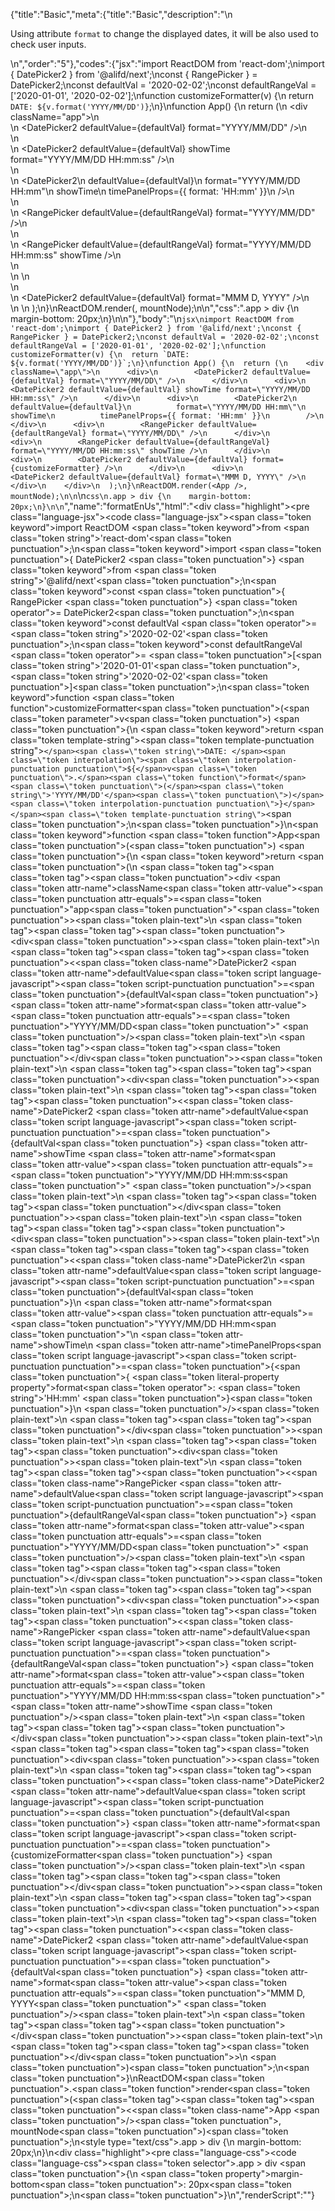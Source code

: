 {"title":"Basic","meta":{"title":"Basic","description":"\n<p>Using attribute <code>format</code> to change the displayed dates, it will be also used to check user inputs.</p>\n","order":"5"},"codes":{"jsx":"import ReactDOM from 'react-dom';\nimport { DatePicker2 } from '@alifd/next';\nconst { RangePicker } = DatePicker2;\nconst defaultVal = '2020-02-02';\nconst defaultRangeVal = ['2020-01-01', '2020-02-02'];\nfunction customizeFormatter(v) {\n  return `DATE: ${v.format('YYYY/MM/DD')}`;\n}\nfunction App() {\n  return (\n    <div className=\"app\">\n      <div>\n        <DatePicker2 defaultValue={defaultVal} format=\"YYYY/MM/DD\" />\n      </div>\n      <div>\n        <DatePicker2 defaultValue={defaultVal} showTime format=\"YYYY/MM/DD HH:mm:ss\" />\n      </div>\n      <div>\n        <DatePicker2\n          defaultValue={defaultVal}\n          format=\"YYYY/MM/DD HH:mm\"\n          showTime\n          timePanelProps={{ format: 'HH:mm' }}\n        />\n      </div>\n      <div>\n        <RangePicker defaultValue={defaultRangeVal} format=\"YYYY/MM/DD\" />\n      </div>\n      <div>\n        <RangePicker defaultValue={defaultRangeVal} format=\"YYYY/MM/DD HH:mm:ss\" showTime />\n      </div>\n      <div>\n        <DatePicker2 defaultValue={defaultVal} format={customizeFormatter} />\n      </div>\n      <div>\n        <DatePicker2 defaultValue={defaultVal} format=\"MMM D, YYYY\" />\n      </div>\n    </div>\n  );\n}\nReactDOM.render(<App />, mountNode);\n\n","css":".app > div {\n    margin-bottom: 20px;\n}\n\n"},"body":"\n````jsx\nimport ReactDOM from 'react-dom';\nimport { DatePicker2 } from '@alifd/next';\nconst { RangePicker } = DatePicker2;\nconst defaultVal = '2020-02-02';\nconst defaultRangeVal = ['2020-01-01', '2020-02-02'];\nfunction customizeFormatter(v) {\n  return `DATE: ${v.format('YYYY/MM/DD')}`;\n}\nfunction App() {\n  return (\n    <div className=\"app\">\n      <div>\n        <DatePicker2 defaultValue={defaultVal} format=\"YYYY/MM/DD\" />\n      </div>\n      <div>\n        <DatePicker2 defaultValue={defaultVal} showTime format=\"YYYY/MM/DD HH:mm:ss\" />\n      </div>\n      <div>\n        <DatePicker2\n          defaultValue={defaultVal}\n          format=\"YYYY/MM/DD HH:mm\"\n          showTime\n          timePanelProps={{ format: 'HH:mm' }}\n        />\n      </div>\n      <div>\n        <RangePicker defaultValue={defaultRangeVal} format=\"YYYY/MM/DD\" />\n      </div>\n      <div>\n        <RangePicker defaultValue={defaultRangeVal} format=\"YYYY/MM/DD HH:mm:ss\" showTime />\n      </div>\n      <div>\n        <DatePicker2 defaultValue={defaultVal} format={customizeFormatter} />\n      </div>\n      <div>\n        <DatePicker2 defaultValue={defaultVal} format=\"MMM D, YYYY\" />\n      </div>\n    </div>\n  );\n}\nReactDOM.render(<App />, mountNode);\n\n````\n````css\n.app > div {\n    margin-bottom: 20px;\n}\n\n````","name":"formatEnUs","html":"<script>(function(){var __create = Object.create;\nvar __defProp = Object.defineProperty;\nvar __getOwnPropDesc = Object.getOwnPropertyDescriptor;\nvar __getOwnPropNames = Object.getOwnPropertyNames;\nvar __getProtoOf = Object.getPrototypeOf;\nvar __hasOwnProp = Object.prototype.hasOwnProperty;\nvar __copyProps = (to, from, except, desc) => {\n  if (from && typeof from === \"object\" || typeof from === \"function\") {\n    for (let key of __getOwnPropNames(from))\n      if (!__hasOwnProp.call(to, key) && key !== except)\n        __defProp(to, key, { get: () => from[key], enumerable: !(desc = __getOwnPropDesc(from, key)) || desc.enumerable });\n  }\n  return to;\n};\nvar __toESM = (mod, isNodeMode, target) => (target = mod != null ? __create(__getProtoOf(mod)) : {}, __copyProps(\n  // If the importer is in node compatibility mode or this is not an ESM\n  // file that has been converted to a CommonJS file using a Babel-\n  // compatible transform (i.e. \"__esModule\" has not been set), then set\n  // \"default\" to the CommonJS \"module.exports\" for node compatibility.\n  isNodeMode || !mod || !mod.__esModule ? __defProp(target, \"default\", { value: mod, enumerable: true }) : target,\n  mod\n));\nvar import_react_dom = __toESM(require(\"react-dom\"));\nvar import_next = require(\"@alifd/next\");\nconst { RangePicker } = import_next.DatePicker2;\nconst defaultVal = \"2020-02-02\";\nconst defaultRangeVal = [\"2020-01-01\", \"2020-02-02\"];\nfunction customizeFormatter(v) {\n  return `DATE: ${v.format(\"YYYY/MM/DD\")}`;\n}\nfunction App() {\n  return /* @__PURE__ */ React.createElement(\"div\", { className: \"app\" }, /* @__PURE__ */ React.createElement(\"div\", null, /* @__PURE__ */ React.createElement(import_next.DatePicker2, { defaultValue: defaultVal, format: \"YYYY/MM/DD\" })), /* @__PURE__ */ React.createElement(\"div\", null, /* @__PURE__ */ React.createElement(import_next.DatePicker2, { defaultValue: defaultVal, showTime: true, format: \"YYYY/MM/DD HH:mm:ss\" })), /* @__PURE__ */ React.createElement(\"div\", null, /* @__PURE__ */ React.createElement(\n    import_next.DatePicker2,\n    {\n      defaultValue: defaultVal,\n      format: \"YYYY/MM/DD HH:mm\",\n      showTime: true,\n      timePanelProps: { format: \"HH:mm\" }\n    }\n  )), /* @__PURE__ */ React.createElement(\"div\", null, /* @__PURE__ */ React.createElement(RangePicker, { defaultValue: defaultRangeVal, format: \"YYYY/MM/DD\" })), /* @__PURE__ */ React.createElement(\"div\", null, /* @__PURE__ */ React.createElement(RangePicker, { defaultValue: defaultRangeVal, format: \"YYYY/MM/DD HH:mm:ss\", showTime: true })), /* @__PURE__ */ React.createElement(\"div\", null, /* @__PURE__ */ React.createElement(import_next.DatePicker2, { defaultValue: defaultVal, format: customizeFormatter })), /* @__PURE__ */ React.createElement(\"div\", null, /* @__PURE__ */ React.createElement(import_next.DatePicker2, { defaultValue: defaultVal, format: \"MMM D, YYYY\" })));\n}\nimport_react_dom.default.render(/* @__PURE__ */ React.createElement(App, null), mountNode);\n})()</script><div class=\"highlight\"><pre class=\"language-jsx\"><code class=\"language-jsx\"><span class=\"token keyword\">import</span> ReactDOM <span class=\"token keyword\">from</span> <span class=\"token string\">'react-dom'</span><span class=\"token punctuation\">;</span>\n<span class=\"token keyword\">import</span> <span class=\"token punctuation\">{</span> DatePicker2 <span class=\"token punctuation\">}</span> <span class=\"token keyword\">from</span> <span class=\"token string\">'@alifd/next'</span><span class=\"token punctuation\">;</span>\n<span class=\"token keyword\">const</span> <span class=\"token punctuation\">{</span> RangePicker <span class=\"token punctuation\">}</span> <span class=\"token operator\">=</span> DatePicker2<span class=\"token punctuation\">;</span>\n<span class=\"token keyword\">const</span> defaultVal <span class=\"token operator\">=</span> <span class=\"token string\">'2020-02-02'</span><span class=\"token punctuation\">;</span>\n<span class=\"token keyword\">const</span> defaultRangeVal <span class=\"token operator\">=</span> <span class=\"token punctuation\">[</span><span class=\"token string\">'2020-01-01'</span><span class=\"token punctuation\">,</span> <span class=\"token string\">'2020-02-02'</span><span class=\"token punctuation\">]</span><span class=\"token punctuation\">;</span>\n<span class=\"token keyword\">function</span> <span class=\"token function\">customizeFormatter</span><span class=\"token punctuation\">(</span><span class=\"token parameter\">v</span><span class=\"token punctuation\">)</span> <span class=\"token punctuation\">{</span>\n  <span class=\"token keyword\">return</span> <span class=\"token template-string\"><span class=\"token template-punctuation string\">`</span><span class=\"token string\">DATE: </span><span class=\"token interpolation\"><span class=\"token interpolation-punctuation punctuation\">${</span>v<span class=\"token punctuation\">.</span><span class=\"token function\">format</span><span class=\"token punctuation\">(</span><span class=\"token string\">'YYYY/MM/DD'</span><span class=\"token punctuation\">)</span><span class=\"token interpolation-punctuation punctuation\">}</span></span><span class=\"token template-punctuation string\">`</span></span><span class=\"token punctuation\">;</span>\n<span class=\"token punctuation\">}</span>\n<span class=\"token keyword\">function</span> <span class=\"token function\">App</span><span class=\"token punctuation\">(</span><span class=\"token punctuation\">)</span> <span class=\"token punctuation\">{</span>\n  <span class=\"token keyword\">return</span> <span class=\"token punctuation\">(</span>\n    <span class=\"token tag\"><span class=\"token tag\"><span class=\"token punctuation\">&lt;</span>div</span> <span class=\"token attr-name\">className</span><span class=\"token attr-value\"><span class=\"token punctuation attr-equals\">=</span><span class=\"token punctuation\">\"</span>app<span class=\"token punctuation\">\"</span></span><span class=\"token punctuation\">></span></span><span class=\"token plain-text\">\n      </span><span class=\"token tag\"><span class=\"token tag\"><span class=\"token punctuation\">&lt;</span>div</span><span class=\"token punctuation\">></span></span><span class=\"token plain-text\">\n        </span><span class=\"token tag\"><span class=\"token tag\"><span class=\"token punctuation\">&lt;</span><span class=\"token class-name\">DatePicker2</span></span> <span class=\"token attr-name\">defaultValue</span><span class=\"token script language-javascript\"><span class=\"token script-punctuation punctuation\">=</span><span class=\"token punctuation\">{</span>defaultVal<span class=\"token punctuation\">}</span></span> <span class=\"token attr-name\">format</span><span class=\"token attr-value\"><span class=\"token punctuation attr-equals\">=</span><span class=\"token punctuation\">\"</span>YYYY/MM/DD<span class=\"token punctuation\">\"</span></span> <span class=\"token punctuation\">/></span></span><span class=\"token plain-text\">\n      </span><span class=\"token tag\"><span class=\"token tag\"><span class=\"token punctuation\">&lt;/</span>div</span><span class=\"token punctuation\">></span></span><span class=\"token plain-text\">\n      </span><span class=\"token tag\"><span class=\"token tag\"><span class=\"token punctuation\">&lt;</span>div</span><span class=\"token punctuation\">></span></span><span class=\"token plain-text\">\n        </span><span class=\"token tag\"><span class=\"token tag\"><span class=\"token punctuation\">&lt;</span><span class=\"token class-name\">DatePicker2</span></span> <span class=\"token attr-name\">defaultValue</span><span class=\"token script language-javascript\"><span class=\"token script-punctuation punctuation\">=</span><span class=\"token punctuation\">{</span>defaultVal<span class=\"token punctuation\">}</span></span> <span class=\"token attr-name\">showTime</span> <span class=\"token attr-name\">format</span><span class=\"token attr-value\"><span class=\"token punctuation attr-equals\">=</span><span class=\"token punctuation\">\"</span>YYYY/MM/DD HH:mm:ss<span class=\"token punctuation\">\"</span></span> <span class=\"token punctuation\">/></span></span><span class=\"token plain-text\">\n      </span><span class=\"token tag\"><span class=\"token tag\"><span class=\"token punctuation\">&lt;/</span>div</span><span class=\"token punctuation\">></span></span><span class=\"token plain-text\">\n      </span><span class=\"token tag\"><span class=\"token tag\"><span class=\"token punctuation\">&lt;</span>div</span><span class=\"token punctuation\">></span></span><span class=\"token plain-text\">\n        </span><span class=\"token tag\"><span class=\"token tag\"><span class=\"token punctuation\">&lt;</span><span class=\"token class-name\">DatePicker2</span></span>\n          <span class=\"token attr-name\">defaultValue</span><span class=\"token script language-javascript\"><span class=\"token script-punctuation punctuation\">=</span><span class=\"token punctuation\">{</span>defaultVal<span class=\"token punctuation\">}</span></span>\n          <span class=\"token attr-name\">format</span><span class=\"token attr-value\"><span class=\"token punctuation attr-equals\">=</span><span class=\"token punctuation\">\"</span>YYYY/MM/DD HH:mm<span class=\"token punctuation\">\"</span></span>\n          <span class=\"token attr-name\">showTime</span>\n          <span class=\"token attr-name\">timePanelProps</span><span class=\"token script language-javascript\"><span class=\"token script-punctuation punctuation\">=</span><span class=\"token punctuation\">{</span><span class=\"token punctuation\">{</span> <span class=\"token literal-property property\">format</span><span class=\"token operator\">:</span> <span class=\"token string\">'HH:mm'</span> <span class=\"token punctuation\">}</span><span class=\"token punctuation\">}</span></span>\n        <span class=\"token punctuation\">/></span></span><span class=\"token plain-text\">\n      </span><span class=\"token tag\"><span class=\"token tag\"><span class=\"token punctuation\">&lt;/</span>div</span><span class=\"token punctuation\">></span></span><span class=\"token plain-text\">\n      </span><span class=\"token tag\"><span class=\"token tag\"><span class=\"token punctuation\">&lt;</span>div</span><span class=\"token punctuation\">></span></span><span class=\"token plain-text\">\n        </span><span class=\"token tag\"><span class=\"token tag\"><span class=\"token punctuation\">&lt;</span><span class=\"token class-name\">RangePicker</span></span> <span class=\"token attr-name\">defaultValue</span><span class=\"token script language-javascript\"><span class=\"token script-punctuation punctuation\">=</span><span class=\"token punctuation\">{</span>defaultRangeVal<span class=\"token punctuation\">}</span></span> <span class=\"token attr-name\">format</span><span class=\"token attr-value\"><span class=\"token punctuation attr-equals\">=</span><span class=\"token punctuation\">\"</span>YYYY/MM/DD<span class=\"token punctuation\">\"</span></span> <span class=\"token punctuation\">/></span></span><span class=\"token plain-text\">\n      </span><span class=\"token tag\"><span class=\"token tag\"><span class=\"token punctuation\">&lt;/</span>div</span><span class=\"token punctuation\">></span></span><span class=\"token plain-text\">\n      </span><span class=\"token tag\"><span class=\"token tag\"><span class=\"token punctuation\">&lt;</span>div</span><span class=\"token punctuation\">></span></span><span class=\"token plain-text\">\n        </span><span class=\"token tag\"><span class=\"token tag\"><span class=\"token punctuation\">&lt;</span><span class=\"token class-name\">RangePicker</span></span> <span class=\"token attr-name\">defaultValue</span><span class=\"token script language-javascript\"><span class=\"token script-punctuation punctuation\">=</span><span class=\"token punctuation\">{</span>defaultRangeVal<span class=\"token punctuation\">}</span></span> <span class=\"token attr-name\">format</span><span class=\"token attr-value\"><span class=\"token punctuation attr-equals\">=</span><span class=\"token punctuation\">\"</span>YYYY/MM/DD HH:mm:ss<span class=\"token punctuation\">\"</span></span> <span class=\"token attr-name\">showTime</span> <span class=\"token punctuation\">/></span></span><span class=\"token plain-text\">\n      </span><span class=\"token tag\"><span class=\"token tag\"><span class=\"token punctuation\">&lt;/</span>div</span><span class=\"token punctuation\">></span></span><span class=\"token plain-text\">\n      </span><span class=\"token tag\"><span class=\"token tag\"><span class=\"token punctuation\">&lt;</span>div</span><span class=\"token punctuation\">></span></span><span class=\"token plain-text\">\n        </span><span class=\"token tag\"><span class=\"token tag\"><span class=\"token punctuation\">&lt;</span><span class=\"token class-name\">DatePicker2</span></span> <span class=\"token attr-name\">defaultValue</span><span class=\"token script language-javascript\"><span class=\"token script-punctuation punctuation\">=</span><span class=\"token punctuation\">{</span>defaultVal<span class=\"token punctuation\">}</span></span> <span class=\"token attr-name\">format</span><span class=\"token script language-javascript\"><span class=\"token script-punctuation punctuation\">=</span><span class=\"token punctuation\">{</span>customizeFormatter<span class=\"token punctuation\">}</span></span> <span class=\"token punctuation\">/></span></span><span class=\"token plain-text\">\n      </span><span class=\"token tag\"><span class=\"token tag\"><span class=\"token punctuation\">&lt;/</span>div</span><span class=\"token punctuation\">></span></span><span class=\"token plain-text\">\n      </span><span class=\"token tag\"><span class=\"token tag\"><span class=\"token punctuation\">&lt;</span>div</span><span class=\"token punctuation\">></span></span><span class=\"token plain-text\">\n        </span><span class=\"token tag\"><span class=\"token tag\"><span class=\"token punctuation\">&lt;</span><span class=\"token class-name\">DatePicker2</span></span> <span class=\"token attr-name\">defaultValue</span><span class=\"token script language-javascript\"><span class=\"token script-punctuation punctuation\">=</span><span class=\"token punctuation\">{</span>defaultVal<span class=\"token punctuation\">}</span></span> <span class=\"token attr-name\">format</span><span class=\"token attr-value\"><span class=\"token punctuation attr-equals\">=</span><span class=\"token punctuation\">\"</span>MMM D, YYYY<span class=\"token punctuation\">\"</span></span> <span class=\"token punctuation\">/></span></span><span class=\"token plain-text\">\n      </span><span class=\"token tag\"><span class=\"token tag\"><span class=\"token punctuation\">&lt;/</span>div</span><span class=\"token punctuation\">></span></span><span class=\"token plain-text\">\n    </span><span class=\"token tag\"><span class=\"token tag\"><span class=\"token punctuation\">&lt;/</span>div</span><span class=\"token punctuation\">></span></span>\n  <span class=\"token punctuation\">)</span><span class=\"token punctuation\">;</span>\n<span class=\"token punctuation\">}</span>\nReactDOM<span class=\"token punctuation\">.</span><span class=\"token function\">render</span><span class=\"token punctuation\">(</span><span class=\"token tag\"><span class=\"token tag\"><span class=\"token punctuation\">&lt;</span><span class=\"token class-name\">App</span></span> <span class=\"token punctuation\">/></span></span><span class=\"token punctuation\">,</span> mountNode<span class=\"token punctuation\">)</span><span class=\"token punctuation\">;</span>\n</code></pre></div><style type=\"text/css\">.app > div {\n    margin-bottom: 20px;\n}\n</style><div class=\"highlight\"><pre class=\"language-css\"><code class=\"language-css\"><span class=\"token selector\">.app > div</span> <span class=\"token punctuation\">{</span>\n    <span class=\"token property\">margin-bottom</span><span class=\"token punctuation\">:</span> 20px<span class=\"token punctuation\">;</span>\n<span class=\"token punctuation\">}</span>\n</code></pre></div>","renderScript":"<script>(function(){var __create = Object.create;\nvar __defProp = Object.defineProperty;\nvar __getOwnPropDesc = Object.getOwnPropertyDescriptor;\nvar __getOwnPropNames = Object.getOwnPropertyNames;\nvar __getProtoOf = Object.getPrototypeOf;\nvar __hasOwnProp = Object.prototype.hasOwnProperty;\nvar __copyProps = (to, from, except, desc) => {\n  if (from && typeof from === \"object\" || typeof from === \"function\") {\n    for (let key of __getOwnPropNames(from))\n      if (!__hasOwnProp.call(to, key) && key !== except)\n        __defProp(to, key, { get: () => from[key], enumerable: !(desc = __getOwnPropDesc(from, key)) || desc.enumerable });\n  }\n  return to;\n};\nvar __toESM = (mod, isNodeMode, target) => (target = mod != null ? __create(__getProtoOf(mod)) : {}, __copyProps(\n  // If the importer is in node compatibility mode or this is not an ESM\n  // file that has been converted to a CommonJS file using a Babel-\n  // compatible transform (i.e. \"__esModule\" has not been set), then set\n  // \"default\" to the CommonJS \"module.exports\" for node compatibility.\n  isNodeMode || !mod || !mod.__esModule ? __defProp(target, \"default\", { value: mod, enumerable: true }) : target,\n  mod\n));\nvar import_react_live = require(\"react-live\");\nvar import_next = require(\"@alifd/next\");\nvar import_react_dom = __toESM(require(\"react-dom\"));\nvar import_next2 = require(\"@alifd/next\");\nwindow.demoNames.push(\"formatEnUs\");\ndocument.getElementById(\"formatEnUs-style\").innerHTML = `.app > div {\n    margin-bottom: 20px;\n}\n\n`;\nwindow.formatEnUsRenderScript = function formatEnUsRenderScript2(liveDemo) {\n  var mountNode = document.getElementById(\"formatEnUs-mount\");\n  if (liveDemo === \"false\") {\n    let customizeFormatter = function(v) {\n      return `DATE: ${v.format(\"YYYY/MM/DD\")}`;\n    }, App = function() {\n      return /* @__PURE__ */ React.createElement(\"div\", { className: \"app\" }, /* @__PURE__ */ React.createElement(\"div\", null, /* @__PURE__ */ React.createElement(import_next2.DatePicker2, { defaultValue: defaultVal, format: \"YYYY/MM/DD\" })), /* @__PURE__ */ React.createElement(\"div\", null, /* @__PURE__ */ React.createElement(import_next2.DatePicker2, { defaultValue: defaultVal, showTime: true, format: \"YYYY/MM/DD HH:mm:ss\" })), /* @__PURE__ */ React.createElement(\"div\", null, /* @__PURE__ */ React.createElement(\n        import_next2.DatePicker2,\n        {\n          defaultValue: defaultVal,\n          format: \"YYYY/MM/DD HH:mm\",\n          showTime: true,\n          timePanelProps: { format: \"HH:mm\" }\n        }\n      )), /* @__PURE__ */ React.createElement(\"div\", null, /* @__PURE__ */ React.createElement(RangePicker, { defaultValue: defaultRangeVal, format: \"YYYY/MM/DD\" })), /* @__PURE__ */ React.createElement(\"div\", null, /* @__PURE__ */ React.createElement(RangePicker, { defaultValue: defaultRangeVal, format: \"YYYY/MM/DD HH:mm:ss\", showTime: true })), /* @__PURE__ */ React.createElement(\"div\", null, /* @__PURE__ */ React.createElement(import_next2.DatePicker2, { defaultValue: defaultVal, format: customizeFormatter })), /* @__PURE__ */ React.createElement(\"div\", null, /* @__PURE__ */ React.createElement(import_next2.DatePicker2, { defaultValue: defaultVal, format: \"MMM D, YYYY\" })));\n    };\n    document.getElementById(\"formatEnUs-body\").innerHTML = `<pre class=\"language-jsx\"><code class=\"language-jsx\"><span class=\"token keyword\">import</span> ReactDOM <span class=\"token keyword\">from</span> <span class=\"token string\">'react-dom'</span><span class=\"token punctuation\">;</span>\n<span class=\"token keyword\">import</span> <span class=\"token punctuation\">{</span> DatePicker2 <span class=\"token punctuation\">}</span> <span class=\"token keyword\">from</span> <span class=\"token string\">'@alifd/next'</span><span class=\"token punctuation\">;</span>\n<span class=\"token keyword\">const</span> <span class=\"token punctuation\">{</span> RangePicker <span class=\"token punctuation\">}</span> <span class=\"token operator\">=</span> DatePicker2<span class=\"token punctuation\">;</span>\n<span class=\"token keyword\">const</span> defaultVal <span class=\"token operator\">=</span> <span class=\"token string\">'2020-02-02'</span><span class=\"token punctuation\">;</span>\n<span class=\"token keyword\">const</span> defaultRangeVal <span class=\"token operator\">=</span> <span class=\"token punctuation\">[</span><span class=\"token string\">'2020-01-01'</span><span class=\"token punctuation\">,</span> <span class=\"token string\">'2020-02-02'</span><span class=\"token punctuation\">]</span><span class=\"token punctuation\">;</span>\n<span class=\"token keyword\">function</span> <span class=\"token function\">customizeFormatter</span><span class=\"token punctuation\">(</span><span class=\"token parameter\">v</span><span class=\"token punctuation\">)</span> <span class=\"token punctuation\">{</span>\n  <span class=\"token keyword\">return</span> <span class=\"token template-string\"><span class=\"token template-punctuation string\">{backquote}</span><span class=\"token string\">DATE: </span><span class=\"token interpolation\"><span class=\"token interpolation-punctuation punctuation\">{dollar}{</span>v<span class=\"token punctuation\">.</span><span class=\"token function\">format</span><span class=\"token punctuation\">(</span><span class=\"token string\">'YYYY/MM/DD'</span><span class=\"token punctuation\">)</span><span class=\"token interpolation-punctuation punctuation\">}</span></span><span class=\"token template-punctuation string\">{backquote}</span></span><span class=\"token punctuation\">;</span>\n<span class=\"token punctuation\">}</span>\n<span class=\"token keyword\">function</span> <span class=\"token function\">App</span><span class=\"token punctuation\">(</span><span class=\"token punctuation\">)</span> <span class=\"token punctuation\">{</span>\n  <span class=\"token keyword\">return</span> <span class=\"token punctuation\">(</span>\n    <span class=\"token tag\"><span class=\"token tag\"><span class=\"token punctuation\">&lt;</span>div</span> <span class=\"token attr-name\">className</span><span class=\"token attr-value\"><span class=\"token punctuation attr-equals\">=</span><span class=\"token punctuation\">\"</span>app<span class=\"token punctuation\">\"</span></span><span class=\"token punctuation\">></span></span><span class=\"token plain-text\">\n      </span><span class=\"token tag\"><span class=\"token tag\"><span class=\"token punctuation\">&lt;</span>div</span><span class=\"token punctuation\">></span></span><span class=\"token plain-text\">\n        </span><span class=\"token tag\"><span class=\"token tag\"><span class=\"token punctuation\">&lt;</span><span class=\"token class-name\">DatePicker2</span></span> <span class=\"token attr-name\">defaultValue</span><span class=\"token script language-javascript\"><span class=\"token script-punctuation punctuation\">=</span><span class=\"token punctuation\">{</span>defaultVal<span class=\"token punctuation\">}</span></span> <span class=\"token attr-name\">format</span><span class=\"token attr-value\"><span class=\"token punctuation attr-equals\">=</span><span class=\"token punctuation\">\"</span>YYYY/MM/DD<span class=\"token punctuation\">\"</span></span> <span class=\"token punctuation\">/></span></span><span class=\"token plain-text\">\n      </span><span class=\"token tag\"><span class=\"token tag\"><span class=\"token punctuation\">&lt;/</span>div</span><span class=\"token punctuation\">></span></span><span class=\"token plain-text\">\n      </span><span class=\"token tag\"><span class=\"token tag\"><span class=\"token punctuation\">&lt;</span>div</span><span class=\"token punctuation\">></span></span><span class=\"token plain-text\">\n        </span><span class=\"token tag\"><span class=\"token tag\"><span class=\"token punctuation\">&lt;</span><span class=\"token class-name\">DatePicker2</span></span> <span class=\"token attr-name\">defaultValue</span><span class=\"token script language-javascript\"><span class=\"token script-punctuation punctuation\">=</span><span class=\"token punctuation\">{</span>defaultVal<span class=\"token punctuation\">}</span></span> <span class=\"token attr-name\">showTime</span> <span class=\"token attr-name\">format</span><span class=\"token attr-value\"><span class=\"token punctuation attr-equals\">=</span><span class=\"token punctuation\">\"</span>YYYY/MM/DD HH:mm:ss<span class=\"token punctuation\">\"</span></span> <span class=\"token punctuation\">/></span></span><span class=\"token plain-text\">\n      </span><span class=\"token tag\"><span class=\"token tag\"><span class=\"token punctuation\">&lt;/</span>div</span><span class=\"token punctuation\">></span></span><span class=\"token plain-text\">\n      </span><span class=\"token tag\"><span class=\"token tag\"><span class=\"token punctuation\">&lt;</span>div</span><span class=\"token punctuation\">></span></span><span class=\"token plain-text\">\n        </span><span class=\"token tag\"><span class=\"token tag\"><span class=\"token punctuation\">&lt;</span><span class=\"token class-name\">DatePicker2</span></span>\n          <span class=\"token attr-name\">defaultValue</span><span class=\"token script language-javascript\"><span class=\"token script-punctuation punctuation\">=</span><span class=\"token punctuation\">{</span>defaultVal<span class=\"token punctuation\">}</span></span>\n          <span class=\"token attr-name\">format</span><span class=\"token attr-value\"><span class=\"token punctuation attr-equals\">=</span><span class=\"token punctuation\">\"</span>YYYY/MM/DD HH:mm<span class=\"token punctuation\">\"</span></span>\n          <span class=\"token attr-name\">showTime</span>\n          <span class=\"token attr-name\">timePanelProps</span><span class=\"token script language-javascript\"><span class=\"token script-punctuation punctuation\">=</span><span class=\"token punctuation\">{</span><span class=\"token punctuation\">{</span> <span class=\"token literal-property property\">format</span><span class=\"token operator\">:</span> <span class=\"token string\">'HH:mm'</span> <span class=\"token punctuation\">}</span><span class=\"token punctuation\">}</span></span>\n        <span class=\"token punctuation\">/></span></span><span class=\"token plain-text\">\n      </span><span class=\"token tag\"><span class=\"token tag\"><span class=\"token punctuation\">&lt;/</span>div</span><span class=\"token punctuation\">></span></span><span class=\"token plain-text\">\n      </span><span class=\"token tag\"><span class=\"token tag\"><span class=\"token punctuation\">&lt;</span>div</span><span class=\"token punctuation\">></span></span><span class=\"token plain-text\">\n        </span><span class=\"token tag\"><span class=\"token tag\"><span class=\"token punctuation\">&lt;</span><span class=\"token class-name\">RangePicker</span></span> <span class=\"token attr-name\">defaultValue</span><span class=\"token script language-javascript\"><span class=\"token script-punctuation punctuation\">=</span><span class=\"token punctuation\">{</span>defaultRangeVal<span class=\"token punctuation\">}</span></span> <span class=\"token attr-name\">format</span><span class=\"token attr-value\"><span class=\"token punctuation attr-equals\">=</span><span class=\"token punctuation\">\"</span>YYYY/MM/DD<span class=\"token punctuation\">\"</span></span> <span class=\"token punctuation\">/></span></span><span class=\"token plain-text\">\n      </span><span class=\"token tag\"><span class=\"token tag\"><span class=\"token punctuation\">&lt;/</span>div</span><span class=\"token punctuation\">></span></span><span class=\"token plain-text\">\n      </span><span class=\"token tag\"><span class=\"token tag\"><span class=\"token punctuation\">&lt;</span>div</span><span class=\"token punctuation\">></span></span><span class=\"token plain-text\">\n        </span><span class=\"token tag\"><span class=\"token tag\"><span class=\"token punctuation\">&lt;</span><span class=\"token class-name\">RangePicker</span></span> <span class=\"token attr-name\">defaultValue</span><span class=\"token script language-javascript\"><span class=\"token script-punctuation punctuation\">=</span><span class=\"token punctuation\">{</span>defaultRangeVal<span class=\"token punctuation\">}</span></span> <span class=\"token attr-name\">format</span><span class=\"token attr-value\"><span class=\"token punctuation attr-equals\">=</span><span class=\"token punctuation\">\"</span>YYYY/MM/DD HH:mm:ss<span class=\"token punctuation\">\"</span></span> <span class=\"token attr-name\">showTime</span> <span class=\"token punctuation\">/></span></span><span class=\"token plain-text\">\n      </span><span class=\"token tag\"><span class=\"token tag\"><span class=\"token punctuation\">&lt;/</span>div</span><span class=\"token punctuation\">></span></span><span class=\"token plain-text\">\n      </span><span class=\"token tag\"><span class=\"token tag\"><span class=\"token punctuation\">&lt;</span>div</span><span class=\"token punctuation\">></span></span><span class=\"token plain-text\">\n        </span><span class=\"token tag\"><span class=\"token tag\"><span class=\"token punctuation\">&lt;</span><span class=\"token class-name\">DatePicker2</span></span> <span class=\"token attr-name\">defaultValue</span><span class=\"token script language-javascript\"><span class=\"token script-punctuation punctuation\">=</span><span class=\"token punctuation\">{</span>defaultVal<span class=\"token punctuation\">}</span></span> <span class=\"token attr-name\">format</span><span class=\"token script language-javascript\"><span class=\"token script-punctuation punctuation\">=</span><span class=\"token punctuation\">{</span>customizeFormatter<span class=\"token punctuation\">}</span></span> <span class=\"token punctuation\">/></span></span><span class=\"token plain-text\">\n      </span><span class=\"token tag\"><span class=\"token tag\"><span class=\"token punctuation\">&lt;/</span>div</span><span class=\"token punctuation\">></span></span><span class=\"token plain-text\">\n      </span><span class=\"token tag\"><span class=\"token tag\"><span class=\"token punctuation\">&lt;</span>div</span><span class=\"token punctuation\">></span></span><span class=\"token plain-text\">\n        </span><span class=\"token tag\"><span class=\"token tag\"><span class=\"token punctuation\">&lt;</span><span class=\"token class-name\">DatePicker2</span></span> <span class=\"token attr-name\">defaultValue</span><span class=\"token script language-javascript\"><span class=\"token script-punctuation punctuation\">=</span><span class=\"token punctuation\">{</span>defaultVal<span class=\"token punctuation\">}</span></span> <span class=\"token attr-name\">format</span><span class=\"token attr-value\"><span class=\"token punctuation attr-equals\">=</span><span class=\"token punctuation\">\"</span>MMM D, YYYY<span class=\"token punctuation\">\"</span></span> <span class=\"token punctuation\">/></span></span><span class=\"token plain-text\">\n      </span><span class=\"token tag\"><span class=\"token tag\"><span class=\"token punctuation\">&lt;/</span>div</span><span class=\"token punctuation\">></span></span><span class=\"token plain-text\">\n    </span><span class=\"token tag\"><span class=\"token tag\"><span class=\"token punctuation\">&lt;/</span>div</span><span class=\"token punctuation\">></span></span>\n  <span class=\"token punctuation\">)</span><span class=\"token punctuation\">;</span>\n<span class=\"token punctuation\">}</span>\nReactDOM<span class=\"token punctuation\">.</span><span class=\"token function\">render</span><span class=\"token punctuation\">(</span><span class=\"token tag\"><span class=\"token tag\"><span class=\"token punctuation\">&lt;</span><span class=\"token class-name\">App</span></span> <span class=\"token punctuation\">/></span></span><span class=\"token punctuation\">,</span> mountNode<span class=\"token punctuation\">)</span><span class=\"token punctuation\">;</span>\n\n</code></pre>\n<pre class=\"language-css\"><code class=\"language-css\"><span class=\"token selector\">.app > div</span> <span class=\"token punctuation\">{</span>\n    <span class=\"token property\">margin-bottom</span><span class=\"token punctuation\">:</span> 20px<span class=\"token punctuation\">;</span>\n<span class=\"token punctuation\">}</span>\n\n</code></pre>\n`.replace(/{backquote}/g, \"`\").replace(/{dollar}/g, \"$\");\n    const { RangePicker } = import_next2.DatePicker2;\n    const defaultVal = \"2020-02-02\";\n    const defaultRangeVal = [\"2020-01-01\", \"2020-02-02\"];\n    import_react_dom.default.render(/* @__PURE__ */ React.createElement(App, null), mountNode);\n    return;\n  }\n  const formatEnUsLiveScript = `\n\nconst { RangePicker } = DatePicker2;\nconst defaultVal = '2020-02-02';\nconst defaultRangeVal = ['2020-01-01', '2020-02-02'];\nfunction customizeFormatter(v) {\n  return \\`DATE: \\${v.format('YYYY/MM/DD')}\\`;\n}\nfunction App() {\n  return (\n    <div className=\"app\">\n      <div>\n        <DatePicker2 defaultValue={defaultVal} format=\"YYYY/MM/DD\" />\n      </div>\n      <div>\n        <DatePicker2 defaultValue={defaultVal} showTime format=\"YYYY/MM/DD HH:mm:ss\" />\n      </div>\n      <div>\n        <DatePicker2\n          defaultValue={defaultVal}\n          format=\"YYYY/MM/DD HH:mm\"\n          showTime\n          timePanelProps={{ format: 'HH:mm' }}\n        />\n      </div>\n      <div>\n        <RangePicker defaultValue={defaultRangeVal} format=\"YYYY/MM/DD\" />\n      </div>\n      <div>\n        <RangePicker defaultValue={defaultRangeVal} format=\"YYYY/MM/DD HH:mm:ss\" showTime />\n      </div>\n      <div>\n        <DatePicker2 defaultValue={defaultVal} format={customizeFormatter} />\n      </div>\n      <div>\n        <DatePicker2 defaultValue={defaultVal} format=\"MMM D, YYYY\" />\n      </div>\n    </div>\n  );\n}\nReactDOM.render(<App />, mountNode);\n`;\n  const emptyTheme = {\n    plain: {},\n    styles: [\n      {\n        types: [],\n        styles: {}\n      }\n    ]\n  };\n  function renderAfter() {\n    import_react_dom.default.render(\n      /* @__PURE__ */ React.createElement(\n        import_next.Balloon.Tooltip,\n        {\n          align: \"t\",\n          style: { maxWidth: 320 },\n          trigger: /* @__PURE__ */ React.createElement(\n            \"div\",\n            {\n              dangerouslySetInnerHTML: {\n                __html: `<pre class=\"language-jsx\"><code class=\"language-jsx\"><span class=\"token keyword\">import</span> ReactDOM <span class=\"token keyword\">from</span> <span class=\"token string\">'react-dom'</span><span class=\"token punctuation\">;</span>\n<span class=\"token keyword\">import</span> <span class=\"token punctuation\">{</span> DatePicker2 <span class=\"token punctuation\">}</span> <span class=\"token keyword\">from</span> <span class=\"token string\">'@alifd/next'</span><span class=\"token punctuation\">;</span>\n</code></pre>\n`\n              }\n            }\n          )\n        },\n        \"\\u7F16\\u8F91\\u6A21\\u5F0F\\u6682\\u4E0D\\u652F\\u6301\\u4FEE\\u6539\\u4F9D\\u8D56\\u5F15\\u5165\"\n      ),\n      document.getElementById(\"formatEnUs-live-import\")\n    );\n    import_react_dom.default.render(\n      /* @__PURE__ */ React.createElement(\n        import_next.Balloon.Tooltip,\n        {\n          align: \"b\",\n          style: { maxWidth: 320 },\n          trigger: /* @__PURE__ */ React.createElement(\"div\", { dangerouslySetInnerHTML: { __html: `<pre class=\"language-css\"><code class=\"language-css\"><span class=\"token selector\">.app > div</span> <span class=\"token punctuation\">{</span>\n    <span class=\"token property\">margin-bottom</span><span class=\"token punctuation\">:</span> 20px<span class=\"token punctuation\">;</span>\n<span class=\"token punctuation\">}</span>\n\n\n</code></pre>\n` } })\n        },\n        \"\\u7F16\\u8F91\\u6A21\\u5F0F\\u6682\\u4E0D\\u652F\\u6301\\u4FEE\\u6539css\"\n      ),\n      document.getElementById(\"formatEnUs-live-css\")\n    );\n  }\n  class LiveRenderer extends React.Component {\n    constructor(props) {\n      super(props);\n      this.onBlur = () => {\n        const time = (/* @__PURE__ */ new Date()).getTime();\n        window.top.postMessage({\n          type: \"ReactLiveEdit\",\n          from: \"demo\",\n          body: { name: \"formatEnUs\", component: \"DatePicker2\", time }\n        }, \"*\");\n      };\n    }\n    componentDidMount() {\n      renderAfter();\n    }\n    render() {\n      return /* @__PURE__ */ React.createElement(\n        import_react_live.LiveProvider,\n        {\n          code: formatEnUsLiveScript,\n          scope: { ReactDOM: import_react_dom.default, DatePicker2: import_next2.DatePicker2, mountNode },\n          noInline: true\n        },\n        /* @__PURE__ */ React.createElement(\"div\", { id: \"formatEnUs-live-editor\" }, /* @__PURE__ */ React.createElement(import_react_live.LiveError, { id: \"formatEnUs-live-error\", className: \"react-live-error\" }), /* @__PURE__ */ React.createElement(\"div\", { id: \"formatEnUs-live-import\" }), /* @__PURE__ */ React.createElement(\"div\", { id: \"formatEnUs-live-body\", className: \"react-live-body\" }, /* @__PURE__ */ React.createElement(import_react_live.LiveEditor, { theme: emptyTheme, onBlur: this.onBlur })), /* @__PURE__ */ React.createElement(\"div\", { id: \"formatEnUs-live-css\" })),\n        /* @__PURE__ */ React.createElement(import_react_live.LivePreview, null)\n      );\n    }\n  }\n  import_react_dom.default.render(/* @__PURE__ */ React.createElement(LiveRenderer, null), document.getElementById(\"formatEnUs-body\"));\n  return;\n};\nwindow.renderFuncs.push(formatEnUsRenderScript);\nfunction onRiddleOrCodePenClick(type) {\n  const time = (/* @__PURE__ */ new Date()).getTime();\n  window.top.postMessage({\n    type: \"RiddleOrCodePenClick\",\n    from: \"demo\",\n    body: { name: \"formatEnUs\", component: \"DatePicker2\", type, time }\n  }, \"*\");\n}\nimport_react_dom.default.render(\n  /* @__PURE__ */ React.createElement(\n    import_next.Balloon.Tooltip,\n    {\n      align: \"b\",\n      style: { maxWidth: 400 },\n      trigger: /* @__PURE__ */ React.createElement(\"span\", { role: \"img\", className: \"op-icon\", onClick: () => onRiddleOrCodePenClick(\"O2\") }, /* @__PURE__ */ React.createElement(\"svg\", { viewBox: \"0 0 18 18\", version: \"1.1\" }, /* @__PURE__ */ React.createElement(\"g\", { id: \"\\u9875\\u9762-1\", stroke: \"none\", \"stroke-width\": \"1\", fill: \"none\", \"fill-rule\": \"evenodd\", \"stroke-opacity\": \"0.45\" }, /* @__PURE__ */ React.createElement(\"g\", { id: \"\\u7F16\\u7EC4-16\", transform: \"translate(1.000000, 1.031385)\", \"fill-rule\": \"nonzero\", stroke: \"#000000\", \"stroke-width\": \"1\" }, /* @__PURE__ */ React.createElement(\"path\", { d: \"M7.99320628,15.9864125 C3.58572657,15.9864125 2.27373675e-13,12.400686 2.27373675e-13,7.99320627 C2.27373675e-13,3.58572655 3.58572657,-1.70530257e-13 7.99320628,-1.70530257e-13 C12.400686,-1.70530257e-13 15.9864126,3.58572655 15.9864126,7.99320627 C15.9864126,8.42039157 15.6400618,8.76674238 15.2128765,8.76674238 C14.7856912,8.76674238 14.4393404,8.42039157 14.4393404,7.99320627 C14.4393404,4.43880793 11.5476691,1.54707218 7.99320628,1.54707218 C4.43874348,1.54707218 1.54707218,4.43880793 1.54707218,7.99320627 C1.54707218,11.5476691 4.43874348,14.4393404 7.99320628,14.4393404 C8.43115662,14.4393404 8.86852684,14.3952488 9.29313367,14.3084194 C9.7112944,14.2223635 10.1204305,14.492521 10.2060352,14.9110685 C10.2917043,15.3296804 10.0218692,15.7383653 9.60338611,15.82397 C9.07686588,15.9317494 8.53513277,15.9864125 7.99320628,15.9864125\", id: \"path-2\" }), /* @__PURE__ */ React.createElement(\"path\", { d: \"M14.8745616,14.4162764 C15.3159789,14.440487 15.5487088,14.6453304 15.5721741,15.0302087 C15.5487088,15.4398955 15.3394443,15.6441411 14.9442844,15.6441411 L11.9445701,15.6441411 C11.5025757,15.6441411 11.2817709,15.4398955 11.2817709,15.0302087 C11.2584018,14.9100526 11.3166804,14.7536303 11.4562221,14.5606432 C11.6420213,14.3439436 11.8279166,14.127244 12.0142928,13.9105444 C12.7817242,13.0680563 13.339795,12.369935 13.6886012,11.8156822 C13.8978657,11.5267494 14.002498,11.2378167 14.002498,10.9488839 C13.9556635,10.5154847 13.746399,10.2751724 13.3746083,10.226552 C13.0024329,10.226552 12.7347936,10.5036285 12.5724598,11.0572835 C12.432918,11.5148932 12.2350015,11.7315928 11.9793834,11.7073822 C11.537389,11.7073822 11.3167766,11.4906827 11.3167766,11.0572835 C11.4176783,9.98807895 11.9602374,9.32514076 12.9424518,9.05442834 C13.5415272,8.88931453 14.2250594,9.11615024 14.4346419,9.22243967 C15.0292798,9.52400928 15.3502647,10.075465 15.3976267,10.8766507 C15.3976267,11.5510596 14.8744655,12.5019474 13.8280468,13.7300113 C13.5489633,14.0674648 13.3625871,14.2960206 13.2698799,14.4162764 L14.8745616,14.4162764 Z\", id: \"path-7\" })))))\n    },\n    /* @__PURE__ */ React.createElement(\"span\", null, \"\\u5728O2\\u4E2D\\u6253\\u5F00\")\n  ),\n  document.getElementById(\"formatEnUs-O2\")\n);\nimport_react_dom.default.render(\n  /* @__PURE__ */ React.createElement(\n    import_next.Balloon.Tooltip,\n    {\n      align: \"b\",\n      style: { maxWidth: 400 },\n      trigger: /* @__PURE__ */ React.createElement(\"span\", { role: \"img\", className: \"op-icon\", onClick: () => onRiddleOrCodePenClick(\"CodePen\") }, /* @__PURE__ */ React.createElement(\"svg\", { viewBox: \"0 0 20 20\", fill: \"currentColor\" }, /* @__PURE__ */ React.createElement(\n        \"path\",\n        {\n          d: \"M17.7207447,7.0537234 L10.2739362,2.0893617 C10.0952128,1.97021277 9.86223404,1.97021277 9.68404255,2.0893617 L2.23723404,7.0537234 C2.0893617,7.15212766 2.00053191,7.31861702 2.00053191,7.4962766 L2.00053191,12.4606383 C2.00053191,12.6382979 2.0893617,12.8047872 2.23723404,12.9031915 L9.68404255,17.8675532 C9.77340426,17.9271277 9.87606383,17.9569149 9.97925532,17.9569149 C10.0824468,17.9569149 10.1851064,17.9271277 10.2744681,17.8675532 L17.7212766,12.9031915 C17.8691489,12.8047872 17.9579787,12.6382979 17.9579787,12.4606383 L17.9579787,7.4962766 C17.9579787,7.31861702 17.8691489,7.15212766 17.7212766,7.0537234 L17.7207447,7.0537234 Z M9.9787234,11.8218085 L7.2143617,9.9787234 L9.9787234,8.1356383 L12.7430851,9.9787234 L9.9787234,11.8218085 Z M10.5106383,7.21170213 L10.5106383,3.52553191 L16.4664894,7.4962766 L13.7021277,9.3393617 L10.5106383,7.21170213 Z M9.44680851,7.21170213 L6.25531915,9.3393617 L3.49095745,7.4962766 L9.44680851,3.52553191 L9.44680851,7.21170213 Z M5.2962766,9.9787234 L3.06382979,11.4670213 L3.06382979,8.49042553 L5.2962766,9.9787234 Z M6.25531915,10.6180851 L9.44680851,12.7457447 L9.44680851,16.4319149 L3.49095745,12.4611702 L6.25531915,10.6180851 Z M10.5106383,12.7457447 L13.7021277,10.6180851 L16.4664894,12.4611702 L10.5106383,16.4319149 L10.5106383,12.7457447 Z M14.6611702,9.9787234 L16.893617,8.49042553 L16.893617,11.4670213 L14.6611702,9.9787234 Z\"\n        }\n      )))\n    },\n    /* @__PURE__ */ React.createElement(\"span\", null, \"\\u5728CodePen\\u4E2D\\u6253\\u5F00\")\n  ),\n  document.getElementById(\"formatEnUs-CodePen\")\n);\nimport_react_dom.default.render(\n  /* @__PURE__ */ React.createElement(\n    import_next.Balloon.Tooltip,\n    {\n      align: \"b\",\n      style: { maxWidth: 400 },\n      trigger: /* @__PURE__ */ React.createElement(\"span\", { role: \"img\", className: \"op-icon\", onClick: () => onRiddleOrCodePenClick(\"Riddle\") }, /* @__PURE__ */ React.createElement(\"svg\", { viewBox: \"0 0 20 20\", fill: \"currentColor\" }, /* @__PURE__ */ React.createElement(\n        \"path\",\n        {\n          d: \"M12.0135981,2 C14.9585189,2 17.345849,4.38716704 17.345849,7.33333333 C17.345849,9.38478693 16.1882418,11.1657179 14.4903288,12.0578577 L17.2084049,16.7658872 C17.2378708,16.8169235 17.2591949,16.8704263 17.2727803,16.9248914 C17.3474476,17.0262914 17.3916465,17.1520943 17.3916465,17.2882205 C17.3916465,17.628088 17.1161295,17.9036051 16.7762619,17.9036051 L2.81174505,17.9048498 C2.75007855,17.9255976 2.68404472,17.9368421 2.61538462,17.9368421 C2.27551708,17.9368421 2,17.661325 2,17.3214575 L2,4.90050552 C2,4.44767651 2.36696407,4.08058607 2.8201909,4.08058607 L2.8201909,4.08058607 L4.598,4.08 L4.59829061,3.64037695 C4.59829061,2.78210363 5.25867561,2.07778272 6.09736436,2.00602116 L6.23871411,2 Z M11.9839597,3.23076923 L6.23745245,3.23076923 C6.01143198,3.23076923 5.82905984,3.41419855 5.82905984,3.64047008 L5.82905984,3.64047008 L5.829,4.08 L11.5615101,4.08058607 C13.3089935,4.08058607 14.7370181,5.4476011 14.8334247,7.17082808 L14.8386124,7.35677655 C14.8386124,9.16616658 13.3721154,10.632967 11.5615101,10.632967 L11.5615101,10.632967 L10.299,10.632 L12.6155561,14.6429723 C12.7020335,14.7927556 12.7183875,14.9637818 12.6748043,15.1180362 C12.6779184,15.1342067 12.6786336,15.1513556 12.6786336,15.1686715 C12.6786336,15.508539 12.4031165,15.7840561 12.063249,15.7840561 L5.39477011,15.7840561 C5.33908357,15.7840561 5.28512459,15.7766596 5.23382202,15.7627953 L5.21367522,15.7639098 L5.21367522,15.7639098 C4.87380768,15.7639098 4.59829061,15.4883927 4.59829061,15.1485252 L4.598,5.323 L3.23076923,5.32307709 L3.23,16.672 L15.733,16.672 L13.0769083,12.0713449 C12.9069827,11.7770252 13.0078241,11.40068 13.3021438,11.2307544 C13.3538063,11.200927 13.4079962,11.1794424 13.4631533,11.1658825 C14.9972153,10.5673738 16.0854701,9.07745387 16.0854701,7.33333333 C16.0854701,5.06705157 14.2491614,3.23076923 11.9839597,3.23076923 L11.9839597,3.23076923 Z M11.7212434,5.32867389 L11.5688942,5.32307709 L5.829,5.323 L5.82905984,11.0261966 C5.82905984,11.0464748 5.83052125,11.0664018 5.83334393,11.0858783 L5.84579569,11.1428571 L5.829,11.142 L5.829,14.553 L11.142,14.553 L8.71393544,10.3467056 C8.54400168,10.0523717 8.64484792,9.67600839 8.93918185,9.50607462 C9.01663814,9.46135521 9.09977514,9.43538787 9.18333591,9.42676402 L9.18350929,9.40512829 L11.5688942,9.40512829 C12.6982428,9.40512829 13.6102561,8.49132999 13.6102561,7.36410269 C13.6102561,6.23662753 12.6963072,5.32307709 11.5688942,5.32307709 Z\"\n        }\n      )))\n    },\n    /* @__PURE__ */ React.createElement(\"span\", null, \"\\u5728Riddle\\u4E2D\\u6253\\u5F00\")\n  ),\n  document.getElementById(\"formatEnUs-Riddle\")\n);\nimport_react_dom.default.render(\n  /* @__PURE__ */ React.createElement(\n    import_next.Balloon.Tooltip,\n    {\n      align: \"b\",\n      style: { maxWidth: 320 },\n      trigger: /* @__PURE__ */ React.createElement(\"span\", { className: \"code-box-code-action\", onClick: () => {\n        import_next.Message.success(\"\\u590D\\u5236\\u6210\\u529F\");\n      } }, /* @__PURE__ */ React.createElement(\"svg\", { viewBox: \"0 0 20 20\", focusable: \"false\", \"data-icon\": \"snippets\", width: \"20px\", height: \"20px\", fill: \"currentColor\", \"aria-hidden\": \"true\" }, /* @__PURE__ */ React.createElement(\"path\", { d: \"M15,5 L15,18 L2,18 L2,5 L15,5 Z M14,6 L3,6 L3,17 L14,17 L14,6 Z M18,2 L18,15 L16,15 L16,13.999 L17,14 L17,3 L6,3 L6,4 L5,4 L5,2 L18,2 Z M9,8 L9,11 L12,11 L12,12 L9,12 L9,15 L8,15 L8,12 L5,12 L5,11 L8,11 L8,8 L9,8 Z\" })))\n    },\n    /* @__PURE__ */ React.createElement(\"span\", null, \"\\u590D\\u5236\\u4EE3\\u7801\")\n  ),\n  document.getElementById(\"formatEnUs-copy-btn\")\n);\nimport_react_dom.default.render(/* @__PURE__ */ React.createElement(React.Fragment, null, /* @__PURE__ */ React.createElement(\n  import_next.Balloon.Tooltip,\n  {\n    align: \"b\",\n    style: { maxWidth: 400 },\n    trigger: /* @__PURE__ */ React.createElement(\"span\", { id: \"formatEnUs-icon-show\", className: \"code-box-code-action code-expand-icon-show\" }, /* @__PURE__ */ React.createElement(\"svg\", { alt: \"expand code\", width: \"20px\", height: \"20px\", viewBox: \"0 0 20 20\", fill: \"currentColor\" }, /* @__PURE__ */ React.createElement(\n      \"path\",\n      {\n        d: \"M14.4307124,13.5667899 L15.1349452,14.276759 L10.7473676,18.6288871 L6.42783259,14.2738791 L7.13782502,13.5696698 L10.7530744,17.2147744 L14.4307124,13.5667899 Z M4.79130753,8.067524 L16.3824174,11.1733525 L16.1235984,12.1392784 L4.53248848,9.03344983 L4.79130753,8.067524 Z M10.8154102,1.57503552 L15.1349452,5.93004351 L14.4249528,6.63425282 L10.809949,2.98914817 L7.13206544,6.6371327 L6.42783259,5.92716363 L10.8154102,1.57503552 Z\",\n        transform: \"translate(10.457453, 10.101961) rotate(90.000000) translate(-10.457453, -10.101961) \"\n      }\n    )))\n  },\n  /* @__PURE__ */ React.createElement(\"span\", null, \"\\u5C55\\u5F00\\u4EE3\\u7801\", /* @__PURE__ */ React.createElement(\"br\", null), /* @__PURE__ */ React.createElement(\"br\", null), \"\\u5C0F\\u63D0\\u793A: \", /* @__PURE__ */ React.createElement(\"br\", null), /* @__PURE__ */ React.createElement(\"br\", null), \" 1. \\u70B9\\u51FB\\u4E00\\u4E0B\\u4EE3\\u7801\\uFF0C\\u8BD5\\u4E00\\u8BD5\\u5728\\u7EBF\\u7F16\\u8F91\\u9884\\u89C8\\u5427\\uFF01 \", /* @__PURE__ */ React.createElement(\"br\", null), /* @__PURE__ */ React.createElement(\"br\", null), \"2. \\u9875\\u9762\\u53F3\\u4E0A\\u65B9 \\u6709 \", /* @__PURE__ */ React.createElement(\"strong\", null, \"\\u5168\\u5C40\\u4EE3\\u7801\\u5C55\\u5F00\"), \" \\u53CA \", /* @__PURE__ */ React.createElement(\"strong\", null, \"\\u5F00\\u542F\\u5728\\u7EBF\\u7F16\\u8F91\"), \" \\u6A21\\u5F0F\\u54DF\\uFF5E\")\n), /* @__PURE__ */ React.createElement(\n  import_next.Balloon.Tooltip,\n  {\n    align: \"b\",\n    style: { maxWidth: 400 },\n    trigger: /* @__PURE__ */ React.createElement(\"span\", { id: \"formatEnUs-icon-hide\", className: \"code-box-code-action code-expand-icon-hide\", style: { display: \"none\" } }, /* @__PURE__ */ React.createElement(\"svg\", { alt: \"expand code\", width: \"20px\", height: \"20px\", viewBox: \"0 0 20 20\", style: { fill: \"#3B9AFF\" } }, /* @__PURE__ */ React.createElement(\n      \"path\",\n      {\n        d: \"M14.4307124,13.5667899 L15.1349452,14.276759 L10.7473676,18.6288871 L6.42783259,14.2738791 L7.13782502,13.5696698 L10.7530744,17.2147744 L14.4307124,13.5667899 Z M4.79130753,8.067524 L16.3824174,11.1733525 L16.1235984,12.1392784 L4.53248848,9.03344983 L4.79130753,8.067524 Z M10.8154102,1.57503552 L15.1349452,5.93004351 L14.4249528,6.63425282 L10.809949,2.98914817 L7.13206544,6.6371327 L6.42783259,5.92716363 L10.8154102,1.57503552 Z\",\n        transform: \"translate(10.457453, 10.101961) rotate(90.000000) translate(-10.457453, -10.101961) \"\n      }\n    )))\n  },\n  /* @__PURE__ */ React.createElement(\"span\", null, \"\\u6536\\u8D77\\u4EE3\\u7801\", /* @__PURE__ */ React.createElement(\"br\", null), /* @__PURE__ */ React.createElement(\"br\", null), \"\\u5C0F\\u63D0\\u793A: \", /* @__PURE__ */ React.createElement(\"br\", null), /* @__PURE__ */ React.createElement(\"br\", null), \" 1. \\u70B9\\u51FB\\u4E00\\u4E0B\\u4EE3\\u7801\\uFF0C\\u8BD5\\u4E00\\u8BD5\\u5728\\u7EBF\\u7F16\\u8F91\\u9884\\u89C8\\u5427\\uFF01 \", /* @__PURE__ */ React.createElement(\"br\", null), /* @__PURE__ */ React.createElement(\"br\", null), \"2. \\u9875\\u9762\\u53F3\\u4E0A\\u65B9 \\u6709 \", /* @__PURE__ */ React.createElement(\"strong\", null, \"\\u5168\\u5C40\\u4EE3\\u7801\\u5C55\\u5F00\"), \" \\u53CA \", /* @__PURE__ */ React.createElement(\"strong\", null, \"\\u5F00\\u542F\\u5728\\u7EBF\\u7F16\\u8F91\"), \" \\u6A21\\u5F0F\\u54DF\\uFF5E\")\n)), document.getElementById(\"formatEnUs-fold-code\"));\n})()</script>"}